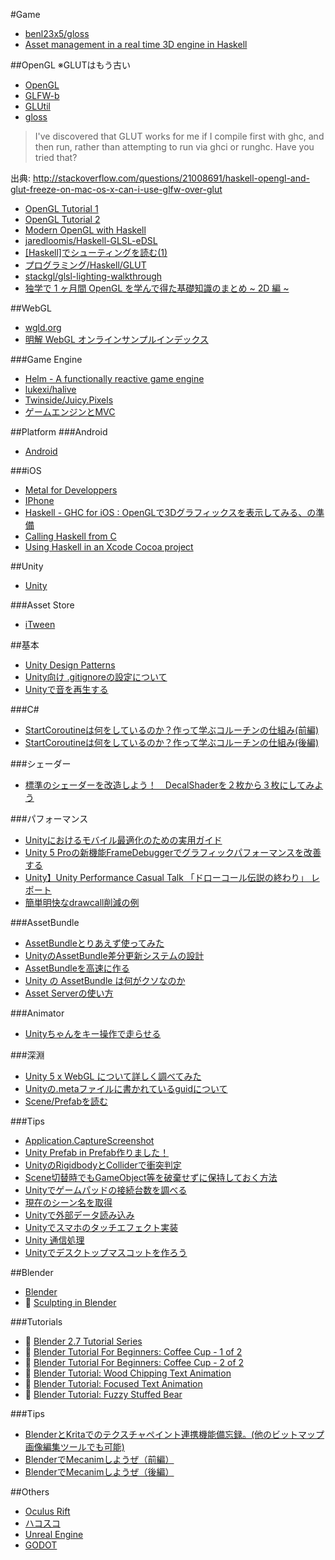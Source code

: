 #Game
* [benl23x5/gloss](https://github.com/benl23x5/gloss)
* [Asset management in a real time 3D engine in Haskell](http://phaazon.blogspot.fr/2015/06/asset-management-in-real-time-3d-engine.html)

##OpenGL
※GLUTはもう古い

* [OpenGL](https://hackage.haskell.org/package/OpenGL)
* [GLFW-b](https://hackage.haskell.org/package/GLFW-b)
* [GLUtil](https://hackage.haskell.org/package/GLUtil)
* [gloss](http://hackage.haskell.org/package/gloss)

> I've discovered that GLUT works for me if I compile first with ghc, and then run, rather than attempting to run via ghci or runghc. Have you tried that?

出典: <http://stackoverflow.com/questions/21008691/haskell-opengl-and-glut-freeze-on-mac-os-x-can-i-use-glfw-over-glut>

* [OpenGL Tutorial 1](https://wiki.haskell.org/OpenGLTutorial1)
* [OpenGL Tutorial 2](https://wiki.haskell.org/OpenGLTutorial2)
* [Modern OpenGL with Haskell](http://www.arcadianvisions.com/blog/?p=224)
* [jaredloomis/Haskell-GLSL-eDSL](https://github.com/jaredloomis/Haskell-GLSL-eDSL)
* [[Haskell]でシューティングを読む(1)](http://d.hatena.ne.jp/h_sakurai/20050727)
* [プログラミング/Haskell/GLUT](http://www.f13g.com/%a5%d7%a5%ed%a5%b0%a5%e9%a5%df%a5%f3%a5%b0/Haskell/GLUT/)
* [stackgl/glsl-lighting-walkthrough](https://github.com/stackgl/glsl-lighting-walkthrough)
* [独学で 1 ヶ月間 OpenGL を学んで得た基礎知識のまとめ ~ 2D 編 ~](http://tkengo.github.io/blog/2014/12/20/opengl-es-2-2d-knowledge-0/)

##WebGL
* [wgld.org](http://wgld.org/)
* [明解 WebGL オンラインサンプルインデックス](http://book.wgld.org/rf/)

###Game Engine
* [Helm - A functionally reactive game engine](http://helm-engine.org/)
* [lukexi/halive](https://github.com/lukexi/halive)
* [Twinside/Juicy.Pixels](https://github.com/Twinside/Juicy.Pixels)
* [ゲームエンジンとMVC](http://www.slideshare.net/AimingStudy/mvc-36317215)

##Platform
###Android
* [Android](https://wiki.haskell.org/Android)

###iOS
* [Metal for Developpers](https://developer.apple.com/metal/)
* [IPhone](https://wiki.haskell.org/IPhone)
* [Haskell - GHC for iOS : OpenGLで3Dグラフィックスを表示してみる、の準備](http://blog.euphonictech.com/entry/2015/03/01/194126)
* [Calling Haskell from C](https://wiki.haskell.org/Calling_Haskell_from_C)
* [Using Haskell in an Xcode Cocoa project](https://wiki.haskell.org/Using_Haskell_in_an_Xcode_Cocoa_project)

##Unity
* [Unity](http://unity3d.com/)

###Asset Store
* [iTween](https://www.assetstore.unity3d.com/en/#!/content/84)

##基本
* [Unity Design Patterns](http://qiita.com/wapa5pow/items/2a2dbe345e518b562c76)
* [Unity向け .gitignoreの設定について](http://qiita.com/nariya/items/97afba6b7b448920cdf0)
* [Unityで音を再生する](http://qiita.com/edo_m18/items/31771c2afc065d764fbf)

###C#
* [StartCoroutineは何をしているのか？作って学ぶコルーチンの仕組み(前編)](http://tech.gmodecorp.com/post/106028420751/startcoroutine)
* [StartCoroutineは何をしているのか？作って学ぶコルーチンの仕組み(後編)](http://tech.gmodecorp.com/post/106028308776/startcoroutine)

###シェーダー
* [標準のシェーダーを改造しよう！　DecalShaderを２枚から３枚にしてみよう](http://qiita.com/enpel/items/e88e8d97490ec618c630)

###パフォーマンス
* [Unityにおけるモバイル最適化のための実用ガイド](http://qiita.com/kyusyukeigo/items/3af7e6d101cb8064e96e)
* [Unity 5 Proの新機能FrameDebuggerでグラフィックパフォーマンスを改善する](http://qiita.com/yasei_no_otoko/items/1573a8a4944f5e5142fa)
* [Unity】Unity Performance Casual Talk 「ドローコール伝説の終わり」 レポート](http://qiita.com/baba_s/items/5260807ced7fc3c02ca6)
* [簡単明快なdrawcall削減の例](http://qiita.com/kuuki_yomenaio/items/eaea133479bb8be96870)

###AssetBundle
* [AssetBundleとりあえず使ってみた](http://qiita.com/amidaMangrove/items/0c7616a3255d861431eb)
* [UnityのAssetBundle差分更新システムの設計](http://qiita.com/otmb/items/a70971ed4c6d72959454)
* [AssetBundleを高速に作る](http://sassembla.github.io/Public/2014:12:15%2000-00-00/2014:12:15%2000-00-00.html)
* [Unity の AssetBundle は何がクソなのか](http://qiita.com/melpon/items/1290eea370802de5c2b6)
* [Asset Serverの使い方](http://qiita.com/SatoruNoda/items/a599aaa039885627f9ca)

###Animator
* [Unityちゃんをキー操作で走らせる](http://qiita.com/mokemokechicken/items/137c3a00d44841d3473e)

###深淵
* [Unity 5 x WebGL について詳しく調べてみた](http://tips.hecomi.com/entry/2014/12/08/002719)
* [Unityの.metaファイルに書かれているguidについて](http://qiita.com/wordijp/items/3e4b87756fd11c893a9d)
* [Scene/Prefabを読む](http://qiita.com/kyubuns/items/3f111fbe065bbaa50f76)

###Tips
* [Application.CaptureScreenshot](http://docs.unity3d.com/ScriptReference/Application.CaptureScreenshot.html)
* [Unity Prefab in Prefab作りました！](http://qiita.com/kyubuns/items/5741e5281f4bb8de656c)
* [UnityのRigidbodyとColliderで衝突判定](http://qiita.com/yando/items/0cd2daaf1314c0674bbe)
* [Scene切替時でもGameObject等を破棄せずに保持しておく方法](http://qiita.com/srtkmsw/items/bf6a33d6bb2987c74936)
* [Unityでゲームパッドの接続台数を調べる](http://qiita.com/Ori/items/aeeec92647161494bb3a)
* [現在のシーン名を取得](http://qiita.com/phi/items/45fc280878cafe2b5e05)
* [Unityで外部データ読み込み](http://qiita.com/wasman3/items/5e4d3df219bba2a14f81)
* [Unityでスマホのタッチエフェクト実装](http://qiita.com/wasman3/items/a3bd031e6e49136a25f2)
* [Unity 通信処理](http://qiita.com/bitlate_chocola/items/f0d95bd9e59ca3d8e572)
* [Unityでデスクトップマスコットを作ろう](http://panzersoft.blog.fc2.com/blog-entry-78.html)

##Blender
* [Blender](http://blender.jp/)
* 🎥 [Sculpting in Blender](https://www.youtube.com/watch?v=Rf2BNKtXwVA)

###Tutorials
* 🎥 [Blender 2.7 Tutorial Series](https://www.youtube.com/watch?v=lY6KPrc4uMw&index=1&list=PLda3VoSoc_TR7X7wfblBGiRz-bvhKpGkS)
* 🎥 [Blender Tutorial For Beginners: Coffee Cup - 1 of 2](https://www.youtube.com/watch?v=y__uzGKmxt8)
* 🎥 [Blender Tutorial For Beginners: Coffee Cup - 2 of 2](https://www.youtube.com/watch?v=ChPle-aiJuA)
* 🎥 [Blender Tutorial: Wood Chipping Text Animation](https://www.youtube.com/watch?v=YFmN7eTNfNw)
* 🎥 [Blender Tutorial: Focused Text Animation](https://www.youtube.com/watch?v=jnAsjyRq854)
* 🎥 [Blender Tutorial: Fuzzy Stuffed Bear](https://www.youtube.com/watch?v=LCghBIUZyuM)

###Tips
* [BlenderとKritaでのテクスチャペイント連携機能備忘録。(他のビットマップ画像編集ツールでも可能)](http://melabo.clu.st/item?__objectId=b990b1893d1efdb11190ceb72cb9cc8c)
* [BlenderでMecanimしようぜ（前編）](http://qiita.com/ivoryfunc/items/22d770556978533ad554)
* [BlenderでMecanimしようぜ（後編）](http://qiita.com/ivoryfunc/items/5c6fd959b31f803b856e)

##Others
* [Oculus Rift](https://www.oculus.com/)
* [ハコスコ](http://hacosco.com/)
* [Unreal Engine](https://www.unrealengine.com/what-is-unreal-engine-4)
* [GODOT](http://www.godotengine.org/wp/)

